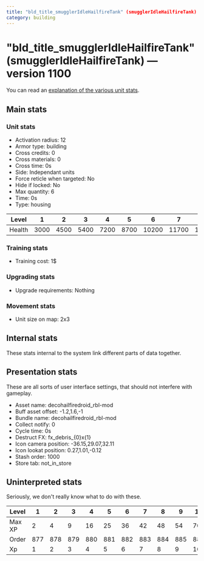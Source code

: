 ```yaml
---
title: "bld_title_smugglerIdleHailfireTank" (smugglerIdleHailfireTank)
category: building
---
```


# "bld_title_smugglerIdleHailfireTank" (smugglerIdleHailfireTank) — version 1100

You can read an [explanation  of the various unit stats](unitexplained.md).

## Main stats

### Unit stats

  * Activation radius: 12
  * Armor type: building
  * Cross credits: 0
  * Cross materials: 0
  * Cross time: 0s
  * Side: Independant units
  * Force reticle when targeted: No
  * Hide if locked: No
  * Max quantity: 6
  * Time: 0s
  * Type: housing

|Level |1   |2   |3   |4   |5   |6    |7    |8    |9    |10   |
|------|----|----|----|----|----|-----|-----|-----|-----|-----|
|Health|3000|4500|5400|7200|8700|10200|11700|13200|14700|16200|


### Training stats

  * Training cost: 1$

### Upgrading stats

  * Upgrade requirements: Nothing

### Movement stats

  * Unit size on map: 2x3

## Internal stats

These stats internal to the system link different parts of data together.


## Presentation stats

These are all sorts of user interface settings, that should not interfere with gameplay.

  * Asset name: decohailfiredroid_rbl-mod
  * Buff asset offset: -1.2,1.6,-1
  * Bundle name: decohailfiredroid_rbl-mod
  * Collect notify: 0
  * Cycle time: 0s
  * Destruct FX: fx_debris_{0}x{1}
  * Icon camera position: -36.15,29.07,32.11
  * Icon lookat position: 0.27,1.01,-0.12
  * Stash order: 1000
  * Store tab: not_in_store

## Uninterpreted stats

Seriously, we don't really know what to do with these.

|Level |1  |2  |3  |4  |5  |6  |7  |8  |9  |10 |
|------|---|---|---|---|---|---|---|---|---|---|
|Max XP|2  |4  |9  |16 |25 |36 |42 |48 |54 |70 |
|Order |877|878|879|880|881|882|883|884|885|886|
|Xp    |1  |2  |3  |4  |5  |6  |7  |8  |9  |10 |


